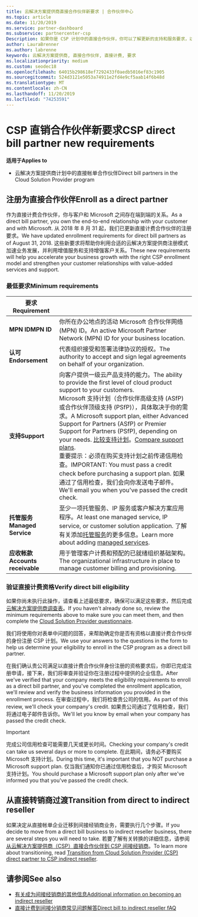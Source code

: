 ```yaml
---
title: 云解决方案提供商直接合作伙伴新要求 | 合作伙伴中心
ms.topic: article
ms.date: 11/20/2019
ms.service: partner-dashboard
ms.subservice: partnercenter-csp
Description: 如果你是 CSP 计划中的直接合作伙伴，你可以了解更新的支持和服务要求，以及如何满足这些要求。
author: LauraBrenner
ms.author: labrenne
keywords: 云解决方案提供商, 直接合作伙伴, 直接计费, 要求
ms.localizationpriority: medium
ms.custom: seodec18
ms.openlocfilehash: 64015b298618ef7292433f0aedb5016ef83c1905
ms.sourcegitcommit: 524d3121e5053a74911e2fd4e9cf5aab14f6b48d
ms.translationtype: MT
ms.contentlocale: zh-CN
ms.lasthandoff: 11/20/2019
ms.locfileid: "74253591"
---
```

# <a name="csp-direct-bill-partner-new-requirements"></a><span data-ttu-id="167f6-104">CSP 直销合作伙伴新要求</span><span class="sxs-lookup"><span data-stu-id="167f6-104">CSP direct bill partner new requirements</span></span>

<span data-ttu-id="167f6-105">**适用于**</span><span class="sxs-lookup"><span data-stu-id="167f6-105">**Applies to**</span></span>

- <span data-ttu-id="167f6-106">云解决方案提供商计划中的直接帐单合作伙伴</span><span class="sxs-lookup"><span data-stu-id="167f6-106">Direct bill partners in the Cloud Solution Provider program</span></span>

## <a name="enroll-as-a-direct-partner"></a><span data-ttu-id="167f6-107">注册为直接合作伙伴</span><span class="sxs-lookup"><span data-stu-id="167f6-107">Enroll as a direct partner</span></span>

<span data-ttu-id="167f6-108">作为直接计费合作伙伴，你与客户和 Microsoft 之间存在端到端的关系。</span><span class="sxs-lookup"><span data-stu-id="167f6-108">As a direct bill partner, you own the end-to-end relationship with your customer and with Microsoft.</span></span> <span data-ttu-id="167f6-109">从 2018 年 8 月 31 起，我们已更新直接计费合作伙伴的注册要求。</span><span class="sxs-lookup"><span data-stu-id="167f6-109">We have updated enrollment requirements for direct bill partners as of August 31, 2018.</span></span> <span data-ttu-id="167f6-110">这些新要求将帮助你利用合适的云解决方案提供商注册模式加速业务发展，并利用增值服务和支持增强客户关系。</span><span class="sxs-lookup"><span data-stu-id="167f6-110">These new requirements will help you accelerate your business growth with the right CSP enrollment model and strengthen your customer relationships with value-added services and support.</span></span>

### <a name="minimum-requirements"></a><span data-ttu-id="167f6-111">最低要求</span><span class="sxs-lookup"><span data-stu-id="167f6-111">Minimum requirements</span></span>

|<span data-ttu-id="167f6-112">**要求**</span><span class="sxs-lookup"><span data-stu-id="167f6-112">**Requirement**</span></span>|                             |
|--------------------------------|--------------------------------------------------------------|
|<span data-ttu-id="167f6-113">**MPN ID**</span><span class="sxs-lookup"><span data-stu-id="167f6-113">**MPN ID**</span></span>   |<span data-ttu-id="167f6-114">你所在办公地点的活动 Microsoft 合作伙伴网络 (MPN) ID。</span><span class="sxs-lookup"><span data-stu-id="167f6-114">An active Microsoft Partner Network (MPN) ID for your business location.</span></span>    |
|<span data-ttu-id="167f6-115">**认可**</span><span class="sxs-lookup"><span data-stu-id="167f6-115">**Endorsement**</span></span>   |<span data-ttu-id="167f6-116">代表组织接受和签署法律协议的授权。</span><span class="sxs-lookup"><span data-stu-id="167f6-116">The authority to accept and sign legal agreements on behalf of your organization.</span></span>|
|<span data-ttu-id="167f6-117">**支持**</span><span class="sxs-lookup"><span data-stu-id="167f6-117">**Support**</span></span>   |<span data-ttu-id="167f6-118">向客户提供一级云产品支持的能力。</span><span class="sxs-lookup"><span data-stu-id="167f6-118">The ability to provide the first level of cloud product support to your customers.</span></span> <br><span data-ttu-id="167f6-119">Microsoft 支持计划（合作伙伴高级支持 (ASfP) 或合作伙伴顶级支持 (PSfP)），具体取决于你的需求。</span><span class="sxs-lookup"><span data-stu-id="167f6-119">A Microsoft support plan, either Advanced Support for Partners (ASfP) or Premier Support for Partners (PSfP), depending on your needs.</span></span> <span data-ttu-id="167f6-120">[比较支持计划](https://partner.microsoft.com/support/partnersupport)。</span><span class="sxs-lookup"><span data-stu-id="167f6-120">[Compare support plans](https://partner.microsoft.com/support/partnersupport).</span></span><br> <span data-ttu-id="167f6-121">重要提示：必须在购买支持计划之前传递信用检查。</span><span class="sxs-lookup"><span data-stu-id="167f6-121">IMPORTANT: You must pass a credit check before purchasing a support plan.</span></span> <span data-ttu-id="167f6-122">如果通过了信用检查，我们会向你发送电子邮件。</span><span class="sxs-lookup"><span data-stu-id="167f6-122">We'll email you when you've passed the credit check.</span></span> |
|<span data-ttu-id="167f6-123">**托管服务**</span><span class="sxs-lookup"><span data-stu-id="167f6-123">**Managed Service**</span></span>   |<span data-ttu-id="167f6-124">至少一项托管服务、IP 服务或客户解决方案应用程序。</span><span class="sxs-lookup"><span data-stu-id="167f6-124">At least one managed service, IP service, or customer solution application.</span></span> <span data-ttu-id="167f6-125">了解有关添加[托管服务](https://partner.microsoft.com/business-opportunities/managed-services-provider)的更多信息。</span><span class="sxs-lookup"><span data-stu-id="167f6-125">Learn more about adding [managed services](https://partner.microsoft.com/business-opportunities/managed-services-provider).</span></span>|
|<span data-ttu-id="167f6-126">**应收帐款**</span><span class="sxs-lookup"><span data-stu-id="167f6-126">**Accounts receivable**</span></span> |<span data-ttu-id="167f6-127">用于管理客户计费和预配的已就绪组织基础架构。</span><span class="sxs-lookup"><span data-stu-id="167f6-127">The organizational infrastructure in place to manage customer billing and provisioning.</span></span>

### <a name="verify-direct-bill-eligibility"></a><span data-ttu-id="167f6-128">验证直接计费资格</span><span class="sxs-lookup"><span data-stu-id="167f6-128">Verify direct bill eligibility</span></span>

<span data-ttu-id="167f6-129">如果你尚未执行此操作，请查看上述最低要求，确保可以满足这些要求，然后完成[云解决方案提供商调查表](https://partner.microsoft.com/cloud-solution-provider/assessment)。</span><span class="sxs-lookup"><span data-stu-id="167f6-129">If you haven't already done so, review the minimum requirements above to make sure you can meet them, and then complete the [Cloud Solution Provider questionnaire](https://partner.microsoft.com/cloud-solution-provider/assessment).</span></span>

<span data-ttu-id="167f6-130">我们将使用你对表单中问题的回答，来帮助确定你是否有资格以直接计费合作伙伴的身份注册 CSP 计划。</span><span class="sxs-lookup"><span data-stu-id="167f6-130">We use your answers to the questions in the form to help us determine your eligibility to enroll in the CSP program as a direct bill partner.</span></span>

<span data-ttu-id="167f6-131">在我们确认贵公司满足以直接计费合作伙伴身份注册的资格要求后，你即已完成注册申请，接下来，我们将审查并验证你在注册过程中提供的企业信息。</span><span class="sxs-lookup"><span data-stu-id="167f6-131">After we've verified that your company meets the eligibility requirements to enroll as a direct bill partner, and you've completed the enrollment application, we'll review and verify the business information you provided in the enrollment process.</span></span> <span data-ttu-id="167f6-132">在审查过程中，我们将检查贵公司的信用。</span><span class="sxs-lookup"><span data-stu-id="167f6-132">As part of this review, we'll check your company's credit.</span></span> <span data-ttu-id="167f6-133">如果贵公司通过了信用检查，我们将通过电子邮件告诉你。</span><span class="sxs-lookup"><span data-stu-id="167f6-133">We'll let you know by email when your company has passed the credit check.</span></span>

>[!IMPORTANT]
><span data-ttu-id="167f6-134">完成公司信用检查可能需要几天或更长时间。</span><span class="sxs-lookup"><span data-stu-id="167f6-134">Checking your company's credit can take us several days or more to complete.</span></span> <span data-ttu-id="167f6-135">在此期间，请务必不要购买 Microsoft 支持计划。</span><span class="sxs-lookup"><span data-stu-id="167f6-135">During this time, it's important that you NOT purchase a Microsoft support plan.</span></span> <span data-ttu-id="167f6-136">仅当我们通知你已通过信用检查后，才购买 Microsoft 支持计划。</span><span class="sxs-lookup"><span data-stu-id="167f6-136">You should purchase a Microsoft support plan only after we've informed you that you've passed the credit check.</span></span>

## <a name="transition-from-direct-to-indirect-reseller"></a><span data-ttu-id="167f6-137">从直接转销商过渡</span><span class="sxs-lookup"><span data-stu-id="167f6-137">Transition from direct to indirect reseller</span></span>

<span data-ttu-id="167f6-138">如果决定从直接帐单企业迁移到间接经销商业务，需要执行几个步骤。</span><span class="sxs-lookup"><span data-stu-id="167f6-138">If you decide to move from a direct bill business to indirect reseller business, there are several steps you will need to take.</span></span> <span data-ttu-id="167f6-139">若要了解有关转换的详细信息，请参阅[从云解决方案提供商（CSP）直接合作伙伴到 CSP 间接经销商](transition-direct-to-indirect.md)。</span><span class="sxs-lookup"><span data-stu-id="167f6-139">To learn more about transitioning, read [Transition from Cloud Solution Provider (CSP) direct partner to CSP indirect reseller](transition-direct-to-indirect.md).</span></span> 

## <a name="see-also"></a><span data-ttu-id="167f6-140">请参阅</span><span class="sxs-lookup"><span data-stu-id="167f6-140">See also</span></span>

- [<span data-ttu-id="167f6-141">有关成为间接经销商的其他信息</span><span class="sxs-lookup"><span data-stu-id="167f6-141">Additional information on becoming an indirect reseller</span></span>](https://assetsprod.microsoft.com/csp-directbill-to-indirect-transition.pdf)
- [<span data-ttu-id="167f6-142">直接计费到间接分销商常见问题解答</span><span class="sxs-lookup"><span data-stu-id="167f6-142">Direct bill to indirect reseller fAQ</span></span>](https://assetsprod.microsoft.com/mpn/direct-bill-partner-faq.pdf)
